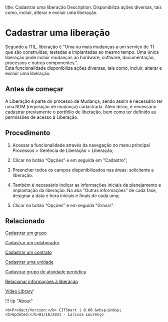 title:  Cadastrar uma liberação 
Description: Disponibiliza ações diversas, tais como, incluir, alterar e excluir uma liberação.
# Cadastrar uma liberação

Segundo a ITIL, liberação é "Uma ou mais mudanças a um serviço de TI que são construídas, testadas e implantadas ao mesmo tempo. Uma única liberação pode incluir mudanças ao hardware, software, documentação, processos e outros componentes.".  
Esta funcionalidade disponibiliza ações diversas, tais como, incluir, alterar e excluir uma liberação.

Antes de começar
--------------------

A Liberação é parte do processo de Mudança, sendo assim é
necessário ter uma RDM (requisição de mudança) cadastrada. Além disso, é
necessário cadastrar previamente o portfólio de liberação, bem como ter definido
as permissões de acesso à Liberação.

Procedimento
----------------

1.  Acessar a funcionalidade através da navegação no menu principal Processos \>
    Gerência de Liberação \> Liberação;

2.  Clicar no botão “Opções” e em seguida em "Cadastro";

3.  Preencher todos os campos disponibilizados nas áreas: solicitante e
    liberação.

4.  Também é necessário indicar as informações iniciais de planejamento e
    implantação da liberação. Na aba "Outras informações" de cada fase, designar
    a data e hora iniciais e finais de cada uma;

5.  Clicar no botão “Opções” e em seguida "Gravar".

Relacionado
---------------

[Cadastrar um grupo](/pt-br/citsmart-platform-8/initial-settings/access-settings/user/register-groups.html)

[Cadastrar um colaborador](/pt-br/citsmart-platform-8/initial-settings/access-settings/user/register-employee.html)

[Cadastrar um contrato](/pt-br/citsmart-platform-8/additional-features/contract-management/use/register-contract.html)

[Cadastrar uma unidade](/pt-br/citsmart-platform-8/platform-administration/region-and-language/register-unit.html)

[Cadastrar grupo de atividade periódica](/pt-br/citsmart-platform-8/additional-features/automation-of-operation/configuration/periodic-activity-group.html)

[Relacionar informações à liberação](/pt-br/citsmart-platform-8/processes/release/use/relate-information-to-release.html)

<i class='fa fa-youtube-play  fa-2x' style='color:#97ce17;vertical-align: middle;'> </i> [Video Library](https://www.youtube.com/playlist?list=PLB5qK2uzf2RPc9F3kW8T8Mw2rtMylBEWC)'

!!! tip "About"

    <b>Product/Version:</b> CITSmart | 8.00 &nbsp;&nbsp;
    <b>Updated:</b>01/16/2021 - Larissa Lourenço
